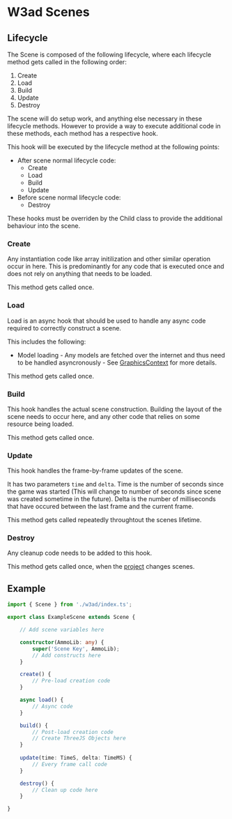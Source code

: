 # W3ad Scenes

## Lifecycle

The Scene is composed of the following lifecycle, where each lifecycle method gets
called in the following order:

1. Create
2. Load
3. Build
4. Update
5. Destroy

The scene will do setup work, and anything else necessary in these lifecycle methods.
However to provide a way to execute additional code in these methods, each method
has a respective hook.

This hook will be executed by the lifecycle method at the following points:

* After scene normal lifecycle code:
    * Create
    * Load
    * Build
    * Update
* Before scene normal lifecycle code:
    * Destroy

These hooks must be overriden by the Child class to provide the additional behaviour
into the scene.

### Create

Any instantiation code like array initilization and other similar operation occur
in here. This is predominantly for any code that is executed once and does not 
rely on anything that needs to be loaded.

This method gets called once.

### Load

Load is an async hook that should be used to handle any async code required
to correctly construct a scene.

This includes the following:

* Model loading - Any models are fetched over the internet and thus need to be
handled asyncronously - See [GraphicsContext](GraphicsContext.md) for more details.

This method gets called once.

### Build

This hook handles the actual scene construction. Building the layout of the scene
needs to occur here, and any other code that relies on some resource being loaded.

This method gets called once.

### Update

This hook handles the frame-by-frame updates of the scene.

It has two parameters `time` and `delta`. Time is the number of seconds since the
game was started (This will change to number of seconds since scene was created
sometime in the future). Delta is the number of milliseconds that have occured
between the last frame and the current frame.

This method gets called repeatedly throughtout the scenes lifetime.

### Destroy

Any cleanup code needs to be added to this hook.

This method gets called once, when the [project](Projects.md) changes scenes.

## Example

```typescript
import { Scene } from './w3ad/index.ts';

export class ExampleScene extends Scene {

    // Add scene variables here

    constructor(AmmoLib: any) {
        super('Scene Key', AmmoLib);
        // Add constructs here
    }

    create() {
        // Pre-load creation code
    }

    async load() {
        // Async code
    }

    build() {
        // Post-load creation code
        // Create ThreeJS Objects here
    }
    
    update(time: TimeS, delta: TimeMS) {
        // Every frame call code
    }

    destroy() {
        // Clean up code here
    }

}
```
